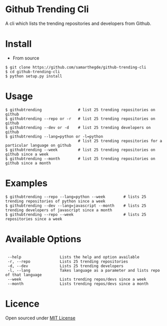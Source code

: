 Github Trending Cli
===================

A cli which lists the trending repositories and developers from Github.

Install
=======

* From source

```
$ git clone https://github.com/samarthegde/github-trending-cli
$ cd github-trending-cli
$ python setup.py install
```

Usage
=====

```
$ githubtrending 				# list 25 trending repositories on github
$ githubtrending --repo or -r   # list 25 trending repositories on github
$ githubtrending --dev or -d    # list 25 trending developers on github
$ githubtrending --lang=python or -l=python
                                # list 25 trending repositories for a particular language on github
$ githubtrending --week         # list 25 trending repositories on github since a week
$ githubtrending --month        # list 25 trending repositories on github since a month

```

Examples
=========

```
$ githubtrending --repo --lang=python --week        # lists 25 trending repositories of python since a week
$ githubtrending --dev --lang=javascript --month    # lists 25 trending developers of javascript since a month
$ githubtrending --repo --week                      # lists 25 repositories since a week
```

Available Options
=================

```

 --help 				Lists the help and option available
 -r, --repo 			Lists 25 trending repositories
 -d, --dev 				Lists 25 trending developers
 -l, --lang             Takes language as a parameter and lists repo of that language
 --week                 Lists trending repos/devs since a week
 --month                Lists trending repos/devs since a month

```

Licence
====
Open sourced under [MIT License](LICENSE.txt)

